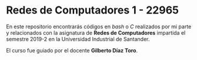 # Redes de Computadores 1 - 22965

En este repositorio encontrarás códigos en _bash_ o _C_ realizados por mi parte y relacionados con la asignatura de __Redes de Computadores__ impartida el semestre 2019-2 en la Universidad Industrial de Santander.

El curso fue guiado por el docente __Gilberto Díaz Toro__.